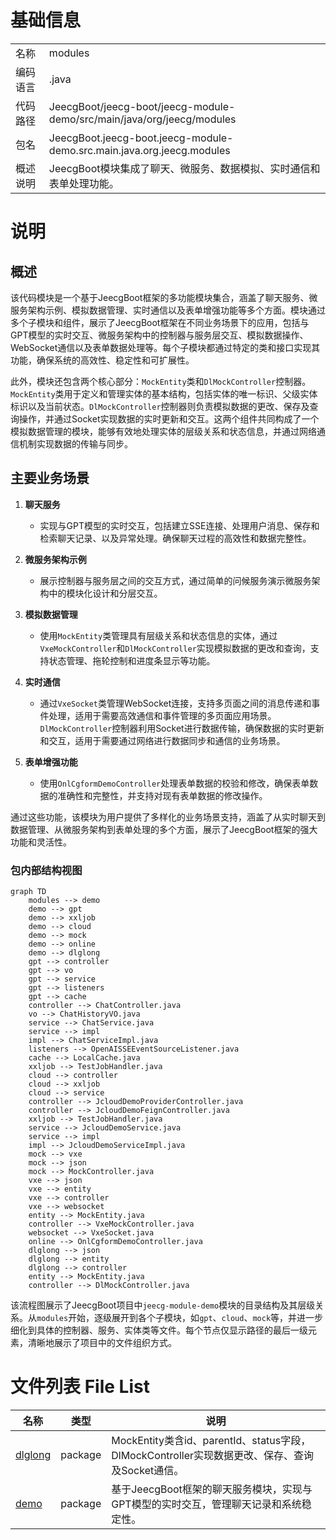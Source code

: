 # 基础信息

|      |      |
|------|------|
| 名称 | modules |
| 编码语言 | .java |
| 代码路径 | JeecgBoot/jeecg-boot/jeecg-module-demo/src/main/java/org/jeecg/modules |
| 包名 | JeecgBoot.jeecg-boot.jeecg-module-demo.src.main.java.org.jeecg.modules |
| 概述说明 | JeecgBoot模块集成了聊天、微服务、数据模拟、实时通信和表单处理功能。 |

# 说明

## 概述

该代码模块是一个基于JeecgBoot框架的多功能模块集合，涵盖了聊天服务、微服务架构示例、模拟数据管理、实时通信以及表单增强功能等多个方面。模块通过多个子模块和组件，展示了JeecgBoot框架在不同业务场景下的应用，包括与GPT模型的实时交互、微服务架构中的控制器与服务层交互、模拟数据操作、WebSocket通信以及表单数据处理等。每个子模块都通过特定的类和接口实现其功能，确保系统的高效性、稳定性和可扩展性。

此外，模块还包含两个核心部分：`MockEntity`类和`DlMockController`控制器。`MockEntity`类用于定义和管理实体的基本结构，包括实体的唯一标识、父级实体标识以及当前状态。`DlMockController`控制器则负责模拟数据的更改、保存及查询操作，并通过Socket实现数据的实时更新和交互。这两个组件共同构成了一个模拟数据管理的模块，能够有效地处理实体的层级关系和状态信息，并通过网络通信机制实现数据的传输与同步。

## 主要业务场景

1. **聊天服务**  
   - 实现与GPT模型的实时交互，包括建立SSE连接、处理用户消息、保存和检索聊天记录、以及异常处理。确保聊天过程的高效性和数据完整性。

2. **微服务架构示例**  
   - 展示控制器与服务层之间的交互方式，通过简单的问候服务演示微服务架构中的模块化设计和分层交互。

3. **模拟数据管理**  
   - 使用`MockEntity`类管理具有层级关系和状态信息的实体，通过`VxeMockController`和`DlMockController`实现模拟数据的更改和查询，支持状态管理、拖轮控制和进度条显示等功能。

4. **实时通信**  
   - 通过`VxeSocket`类管理WebSocket连接，支持多页面之间的消息传递和事件处理，适用于需要高效通信和事件管理的多页面应用场景。`DlMockController`控制器利用Socket进行数据传输，确保数据的实时更新和交互，适用于需要通过网络进行数据同步和通信的业务场景。

5. **表单增强功能**  
   - 使用`OnlCgformDemoController`处理表单数据的校验和修改，确保表单数据的准确性和完整性，并支持对现有表单数据的修改操作。

通过这些功能，该模块为用户提供了多样化的业务场景支持，涵盖了从实时聊天到数据管理、从微服务架构到表单处理的多个方面，展示了JeecgBoot框架的强大功能和灵活性。


### 包内部结构视图

```mermaid
graph TD
    modules --> demo
    demo --> gpt
    demo --> xxljob
    demo --> cloud
    demo --> mock
    demo --> online
    demo --> dlglong
    gpt --> controller
    gpt --> vo
    gpt --> service
    gpt --> listeners
    gpt --> cache
    controller --> ChatController.java
    vo --> ChatHistoryVO.java
    service --> ChatService.java
    service --> impl
    impl --> ChatServiceImpl.java
    listeners --> OpenAISSEEventSourceListener.java
    cache --> LocalCache.java
    xxljob --> TestJobHandler.java
    cloud --> controller
    cloud --> xxljob
    cloud --> service
    controller --> JcloudDemoProviderController.java
    controller --> JcloudDemoFeignController.java
    xxljob --> TestJobHandler.java
    service --> JcloudDemoService.java
    service --> impl
    impl --> JcloudDemoServiceImpl.java
    mock --> vxe
    mock --> json
    mock --> MockController.java
    vxe --> json
    vxe --> entity
    vxe --> controller
    vxe --> websocket
    entity --> MockEntity.java
    controller --> VxeMockController.java
    websocket --> VxeSocket.java
    online --> OnlCgformDemoController.java
    dlglong --> json
    dlglong --> entity
    dlglong --> controller
    entity --> MockEntity.java
    controller --> DlMockController.java
```

该流程图展示了JeecgBoot项目中`jeecg-module-demo`模块的目录结构及其层级关系。从`modules`开始，逐级展开到各个子模块，如`gpt`、`cloud`、`mock`等，并进一步细化到具体的控制器、服务、实体类等文件。每个节点仅显示路径的最后一级元素，清晰地展示了项目中的文件组织方式。

# 文件列表 File List

| 名称   | 类型  | 说明 |
|-------|------|-------------|
| [dlglong](dlglong/_module.md) | package | MockEntity类含id、parentId、status字段，DlMockController实现数据更改、保存、查询及Socket通信。 |
| [demo](demo/_module.md) | package | 基于JeecgBoot框架的聊天服务模块，实现与GPT模型的实时交互，管理聊天记录和系统稳定性。 |


